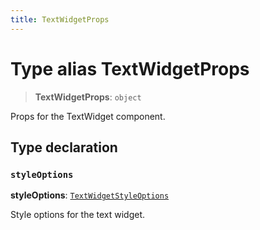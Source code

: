```yaml
---
title: TextWidgetProps
---
```


# Type alias TextWidgetProps

> **TextWidgetProps**: `object`

Props for the TextWidget component.

## Type declaration

### `styleOptions`

**styleOptions**: [`TextWidgetStyleOptions`](type-alias.TextWidgetStyleOptions.md)

Style options for the text widget.
